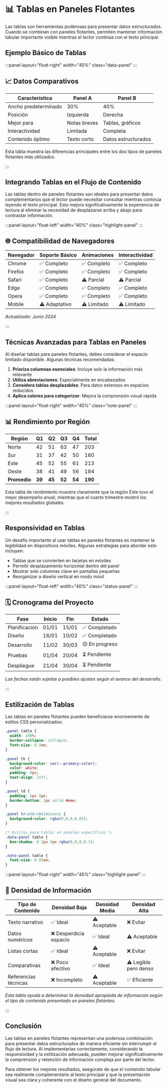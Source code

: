 # 📊 Tablas en Paneles Flotantes

Las tablas son herramientas poderosas para presentar datos estructurados. Cuando se combinan con paneles flotantes, permiten mantener información tabular importante visible mientras el lector continúa con el texto principal.

## Ejemplo Básico de Tablas

:::panel
layout="float-right"
width="45%"
class="data-panel"
:::

## 📈 Datos Comparativos 

| Característica | Panel A | Panel B |
|----------------|---------|---------|
| Ancho predeterminado | 30% | 40% |
| Posición | Izquierda | Derecha |
| Mejor para | Notas breves | Tablas, gráficos |
| Interactividad | Limitada | Completa |
| Contenido óptimo | Texto corto | Datos estructurados |

Esta tabla muestra las diferencias principales entre los dos tipos de paneles flotantes más utilizados.

:::

## Integrando Tablas en el Flujo de Contenido

Las tablas dentro de paneles flotantes son ideales para presentar datos complementarios que el lector puede necesitar consultar mientras continúa leyendo el texto principal. Esto mejora significativamente la experiencia de lectura al eliminar la necesidad de desplazarse arriba y abajo para contrastar información.

:::panel
layout="float-left"
width="40%"
class="highlight-panel"
:::

## 🌐 Compatibilidad de Navegadores

| Navegador | Soporte Básico | Animaciones | Interactividad |
|-----------|----------------|-------------|----------------|
| Chrome    | ✅ Completo    | ✅ Completo | ✅ Completo    |
| Firefox   | ✅ Completo    | ✅ Completo | ✅ Completo    |
| Safari    | ✅ Completo    | ⚠️ Parcial  | ⚠️ Parcial     |
| Edge      | ✅ Completo    | ✅ Completo | ✅ Completo    |
| Opera     | ✅ Completo    | ✅ Completo | ✅ Completo    |
| Mobile    | ⚠️ Adaptativo  | ⚠️ Limitado | ⚠️ Limitado    |

*Actualizado: Junio 2024*

:::

## Técnicas Avanzadas para Tablas en Paneles

Al diseñar tablas para paneles flotantes, debes considerar el espacio limitado disponible. Algunas técnicas recomendadas:

1. **Prioriza columnas esenciales**: Incluye solo la información más relevante
2. **Utiliza abreviaciones**: Especialmente en encabezados
3. **Considera tablas desplazables**: Para datos extensos en espacios reducidos
4. **Aplica colores para categorizar**: Mejora la comprensión visual rápida

:::panel
layout="float-right"
width="45%"
class="note-panel"
:::

## 📊 Rendimiento por Región

| Región | Q1 | Q2 | Q3 | Q4 | Total |
|--------|----|----|----|----|-------|
| Norte  | 42 | 51 | 63 | 47 | 203   |
| Sur    | 31 | 37 | 42 | 50 | 160   |
| Este   | 45 | 52 | 55 | 61 | 213   |
| Oeste  | 38 | 41 | 49 | 56 | 184   |
| **Promedio** | **39** | **45** | **52** | **54** | **190** |

Esta tabla de rendimiento muestra claramente que la región Este tuvo el mejor desempeño anual, mientras que el cuarto trimestre mostró los mejores resultados globales.

:::

## Responsividad en Tablas

Un desafío importante al usar tablas en paneles flotantes es mantener la legibilidad en dispositivos móviles. Algunas estrategias para abordar esto incluyen:

- Tablas que se convierten en tarjetas en móviles
- Permitir desplazamiento horizontal dentro del panel
- Mostrar solo columnas clave en pantallas pequeñas
- Reorganizar a diseño vertical en modo móvil

:::panel
layout="float-left"
width="40%"
class="status-panel"
:::

## 🗓️ Cronograma del Proyecto

| Fase | Inicio | Fin | Estado |
|------|--------|-----|--------|
| Planificación | 01/01 | 15/01 | ✅ Completado |
| Diseño | 16/01 | 10/02 | ✅ Completado |
| Desarrollo | 11/02 | 30/03 | 🟡 En progreso |
| Pruebas | 01/04 | 20/04 | ⏳ Pendiente |
| Despliegue | 21/04 | 30/04 | ⏳ Pendiente |

*Las fechas están sujetas a posibles ajustes según el avance del desarrollo.*

:::

## Estilización de Tablas

Las tablas en paneles flotantes pueden beneficiarse enormemente de estilos CSS personalizados:

```css
.panel table {
  width: 100%;
  border-collapse: collapse;
  font-size: 0.9em;
}

.panel th {
  background-color: var(--primary-color);
  color: white;
  padding: 8px;
  text-align: left;
}

.panel td {
  padding: 6px 8px;
  border-bottom: 1px solid #eee;
}

.panel tr:nth-child(even) {
  background-color: rgba(0,0,0,0.05);
}

/* Estilos para tablas en paneles específicos */
.data-panel table {
  box-shadow: 0 2px 5px rgba(0,0,0,0.1);
}

.note-panel table {
  font-size: 0.85em;
}
```

:::panel
layout="float-right"
width="45%"
class="highlight-panel"
:::

## 📱 Densidad de Información

| Tipo de Contenido | Densidad Baja | Densidad Media | Densidad Alta |
|-------------------|---------------|----------------|---------------|
| Texto narrativo | ✅ Ideal | ⚠️ Aceptable | ❌ Evitar |
| Datos numéricos | ❌ Desperdicia espacio | ✅ Ideal | ⚠️ Aceptable |
| Listas cortas | ✅ Ideal | ⚠️ Aceptable | ❌ Evitar |
| Comparativas | ❌ Poco efectivo | ✅ Ideal | ⚠️ Legible pero denso |
| Referencias técnicas | ❌ Incompleto | ⚠️ Aceptable | ✅ Eficiente |

*Esta tabla ayuda a determinar la densidad apropiada de información según el tipo de contenido presentado en paneles flotantes.*

:::

## Conclusión

Las tablas en paneles flotantes representan una poderosa combinación para presentar datos estructurados de manera eficiente sin interrumpir el flujo de lectura. Al implementarlas correctamente, considerando la responsividad y la estilización adecuada, pueden mejorar significativamente la comprensión y retención de información compleja por parte del lector.

Para obtener los mejores resultados, asegúrate de que el contenido tabular sea realmente complementario al texto principal y que la presentación visual sea clara y coherente con el diseño general del documento. 